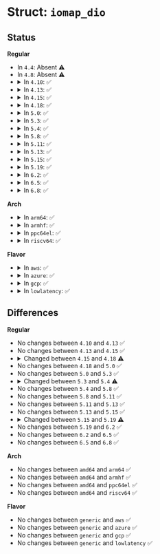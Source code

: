 # Struct: <code>iomap_dio</code>

## Status
<b>Regular</b>
<ul>
<li>
In <code>4.4</code>: Absent ⚠️
</li>
<li>
In <code>4.8</code>: Absent ⚠️
</li>
<li>
<details>
<summary>In <code>4.10</code>: ✅</summary>

```c
struct iomap_dio {
    struct kiocb *iocb;
    iomap_dio_end_io_t *end_io;
    loff_t i_size;
    loff_t size;
    atomic_t ref;
    unsigned int flags;
    int error;
    struct (anon) submit;
    struct (anon) aio;
};
```
</details>
</li>
<li>
<details>
<summary>In <code>4.13</code>: ✅</summary>

```c
struct iomap_dio {
    struct kiocb *iocb;
    iomap_dio_end_io_t *end_io;
    loff_t i_size;
    loff_t size;
    atomic_t ref;
    unsigned int flags;
    int error;
    struct (anon) submit;
    struct (anon) aio;
};
```
</details>
</li>
<li>
<details>
<summary>In <code>4.15</code>: ✅</summary>

```c
struct iomap_dio {
    struct kiocb *iocb;
    iomap_dio_end_io_t *end_io;
    loff_t i_size;
    loff_t size;
    atomic_t ref;
    unsigned int flags;
    int error;
    struct (anon) submit;
    struct (anon) aio;
};
```
</details>
</li>
<li>
<details>
<summary>In <code>4.18</code>: ✅</summary>

```c
struct iomap_dio {
    struct kiocb *iocb;
    iomap_dio_end_io_t *end_io;
    loff_t i_size;
    loff_t size;
    atomic_t ref;
    unsigned int flags;
    int error;
    bool wait_for_completion;
    struct (anon) submit;
    struct (anon) aio;
};
```
</details>
</li>
<li>
<details>
<summary>In <code>5.0</code>: ✅</summary>

```c
struct iomap_dio {
    struct kiocb *iocb;
    iomap_dio_end_io_t *end_io;
    loff_t i_size;
    loff_t size;
    atomic_t ref;
    unsigned int flags;
    int error;
    bool wait_for_completion;
    struct (anon) submit;
    struct (anon) aio;
};
```
</details>
</li>
<li>
<details>
<summary>In <code>5.3</code>: ✅</summary>

```c
struct iomap_dio {
    struct kiocb *iocb;
    iomap_dio_end_io_t *end_io;
    loff_t i_size;
    loff_t size;
    atomic_t ref;
    unsigned int flags;
    int error;
    bool wait_for_completion;
    struct (anon) submit;
    struct (anon) aio;
};
```
</details>
</li>
<li>
<details>
<summary>In <code>5.4</code>: ✅</summary>

```c
struct iomap_dio {
    struct kiocb *iocb;
    const struct iomap_dio_ops *dops;
    loff_t i_size;
    loff_t size;
    atomic_t ref;
    unsigned int flags;
    int error;
    bool wait_for_completion;
    struct (anon) submit;
    struct (anon) aio;
};
```
</details>
</li>
<li>
<details>
<summary>In <code>5.8</code>: ✅</summary>

```c
struct iomap_dio {
    struct kiocb *iocb;
    const struct iomap_dio_ops *dops;
    loff_t i_size;
    loff_t size;
    atomic_t ref;
    unsigned int flags;
    int error;
    bool wait_for_completion;
    struct (anon) submit;
    struct (anon) aio;
};
```
</details>
</li>
<li>
<details>
<summary>In <code>5.11</code>: ✅</summary>

```c
struct iomap_dio {
    struct kiocb *iocb;
    const struct iomap_dio_ops *dops;
    loff_t i_size;
    loff_t size;
    atomic_t ref;
    unsigned int flags;
    int error;
    bool wait_for_completion;
    struct (anon) submit;
    struct (anon) aio;
};
```
</details>
</li>
<li>
<details>
<summary>In <code>5.13</code>: ✅</summary>

```c
struct iomap_dio {
    struct kiocb *iocb;
    const struct iomap_dio_ops *dops;
    loff_t i_size;
    loff_t size;
    atomic_t ref;
    unsigned int flags;
    int error;
    bool wait_for_completion;
    struct (anon) submit;
    struct (anon) aio;
};
```
</details>
</li>
<li>
<details>
<summary>In <code>5.15</code>: ✅</summary>

```c
struct iomap_dio {
    struct kiocb *iocb;
    const struct iomap_dio_ops *dops;
    loff_t i_size;
    loff_t size;
    atomic_t ref;
    unsigned int flags;
    int error;
    bool wait_for_completion;
    struct (anon) submit;
    struct (anon) aio;
};
```
</details>
</li>
<li>
<details>
<summary>In <code>5.19</code>: ✅</summary>

```c
struct iomap_dio {
    struct kiocb *iocb;
    const struct iomap_dio_ops *dops;
    loff_t i_size;
    loff_t size;
    atomic_t ref;
    unsigned int flags;
    int error;
    size_t done_before;
    bool wait_for_completion;
    struct (anon) submit;
    struct (anon) aio;
};
```
</details>
</li>
<li>
<details>
<summary>In <code>6.2</code>: ✅</summary>

```c
struct iomap_dio {
    struct kiocb *iocb;
    const struct iomap_dio_ops *dops;
    loff_t i_size;
    loff_t size;
    atomic_t ref;
    unsigned int flags;
    int error;
    size_t done_before;
    bool wait_for_completion;
    struct (anon) submit;
    struct (anon) aio;
};
```
</details>
</li>
<li>
<details>
<summary>In <code>6.5</code>: ✅</summary>

```c
struct iomap_dio {
    struct kiocb *iocb;
    const struct iomap_dio_ops *dops;
    loff_t i_size;
    loff_t size;
    atomic_t ref;
    unsigned int flags;
    int error;
    size_t done_before;
    bool wait_for_completion;
    struct (anon) submit;
    struct (anon) aio;
};
```
</details>
</li>
<li>
<details>
<summary>In <code>6.8</code>: ✅</summary>

```c
struct iomap_dio {
    struct kiocb *iocb;
    const struct iomap_dio_ops *dops;
    loff_t i_size;
    loff_t size;
    atomic_t ref;
    unsigned int flags;
    int error;
    size_t done_before;
    bool wait_for_completion;
    struct (anon) submit;
    struct (anon) aio;
};
```
</details>
</li>
</ul>
<b>Arch</b>
<ul>
<li>
<details>
<summary>In <code>arm64</code>: ✅</summary>

```c
struct iomap_dio {
    struct kiocb *iocb;
    const struct iomap_dio_ops *dops;
    loff_t i_size;
    loff_t size;
    atomic_t ref;
    unsigned int flags;
    int error;
    bool wait_for_completion;
    struct (anon) submit;
    struct (anon) aio;
};
```
</details>
</li>
<li>
<details>
<summary>In <code>armhf</code>: ✅</summary>

```c
struct iomap_dio {
    struct kiocb *iocb;
    const struct iomap_dio_ops *dops;
    loff_t i_size;
    loff_t size;
    atomic_t ref;
    unsigned int flags;
    int error;
    bool wait_for_completion;
    struct (anon) submit;
    struct (anon) aio;
};
```
</details>
</li>
<li>
<details>
<summary>In <code>ppc64el</code>: ✅</summary>

```c
struct iomap_dio {
    struct kiocb *iocb;
    const struct iomap_dio_ops *dops;
    loff_t i_size;
    loff_t size;
    atomic_t ref;
    unsigned int flags;
    int error;
    bool wait_for_completion;
    struct (anon) submit;
    struct (anon) aio;
};
```
</details>
</li>
<li>
<details>
<summary>In <code>riscv64</code>: ✅</summary>

```c
struct iomap_dio {
    struct kiocb *iocb;
    const struct iomap_dio_ops *dops;
    loff_t i_size;
    loff_t size;
    atomic_t ref;
    unsigned int flags;
    int error;
    bool wait_for_completion;
    struct (anon) submit;
    struct (anon) aio;
};
```
</details>
</li>
</ul>
<b>Flavor</b>
<ul>
<li>
<details>
<summary>In <code>aws</code>: ✅</summary>

```c
struct iomap_dio {
    struct kiocb *iocb;
    const struct iomap_dio_ops *dops;
    loff_t i_size;
    loff_t size;
    atomic_t ref;
    unsigned int flags;
    int error;
    bool wait_for_completion;
    struct (anon) submit;
    struct (anon) aio;
};
```
</details>
</li>
<li>
<details>
<summary>In <code>azure</code>: ✅</summary>

```c
struct iomap_dio {
    struct kiocb *iocb;
    const struct iomap_dio_ops *dops;
    loff_t i_size;
    loff_t size;
    atomic_t ref;
    unsigned int flags;
    int error;
    bool wait_for_completion;
    struct (anon) submit;
    struct (anon) aio;
};
```
</details>
</li>
<li>
<details>
<summary>In <code>gcp</code>: ✅</summary>

```c
struct iomap_dio {
    struct kiocb *iocb;
    const struct iomap_dio_ops *dops;
    loff_t i_size;
    loff_t size;
    atomic_t ref;
    unsigned int flags;
    int error;
    bool wait_for_completion;
    struct (anon) submit;
    struct (anon) aio;
};
```
</details>
</li>
<li>
<details>
<summary>In <code>lowlatency</code>: ✅</summary>

```c
struct iomap_dio {
    struct kiocb *iocb;
    const struct iomap_dio_ops *dops;
    loff_t i_size;
    loff_t size;
    atomic_t ref;
    unsigned int flags;
    int error;
    bool wait_for_completion;
    struct (anon) submit;
    struct (anon) aio;
};
```
</details>
</li>
</ul>

## Differences
<b>Regular</b>
<ul>
<li>
No changes between <code>4.10</code> and <code>4.13</code> ✅
</li>
<li>
No changes between <code>4.13</code> and <code>4.15</code> ✅
</li>
<li>
<details>
<summary>Changed between <code>4.15</code> and <code>4.18</code> ⚠️</summary>
<ul>
<li>
<b>Field added. </b>
<code>bool wait_for_completion</code>
</li>
</ul>
</details>
</li>
<li>
No changes between <code>4.18</code> and <code>5.0</code> ✅
</li>
<li>
No changes between <code>5.0</code> and <code>5.3</code> ✅
</li>
<li>
<details>
<summary>Changed between <code>5.3</code> and <code>5.4</code> ⚠️</summary>
<ul>
<li>
<b>Field added. </b>
<code>const struct iomap_dio_ops *dops</code>
</li>
<li>
<b>Field removed. </b>
<code>iomap_dio_end_io_t *end_io</code>
</li>
</ul>
</details>
</li>
<li>
No changes between <code>5.4</code> and <code>5.8</code> ✅
</li>
<li>
No changes between <code>5.8</code> and <code>5.11</code> ✅
</li>
<li>
No changes between <code>5.11</code> and <code>5.13</code> ✅
</li>
<li>
No changes between <code>5.13</code> and <code>5.15</code> ✅
</li>
<li>
<details>
<summary>Changed between <code>5.15</code> and <code>5.19</code> ⚠️</summary>
<ul>
<li>
<b>Field added. </b>
<code>size_t done_before</code>
</li>
</ul>
</details>
</li>
<li>
No changes between <code>5.19</code> and <code>6.2</code> ✅
</li>
<li>
No changes between <code>6.2</code> and <code>6.5</code> ✅
</li>
<li>
No changes between <code>6.5</code> and <code>6.8</code> ✅
</li>
</ul>
<b>Arch</b>
<ul>
<li>
No changes between <code>amd64</code> and <code>arm64</code> ✅
</li>
<li>
No changes between <code>amd64</code> and <code>armhf</code> ✅
</li>
<li>
No changes between <code>amd64</code> and <code>ppc64el</code> ✅
</li>
<li>
No changes between <code>amd64</code> and <code>riscv64</code> ✅
</li>
</ul>
<b>Flavor</b>
<ul>
<li>
No changes between <code>generic</code> and <code>aws</code> ✅
</li>
<li>
No changes between <code>generic</code> and <code>azure</code> ✅
</li>
<li>
No changes between <code>generic</code> and <code>gcp</code> ✅
</li>
<li>
No changes between <code>generic</code> and <code>lowlatency</code> ✅
</li>
</ul>
